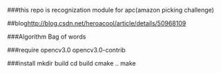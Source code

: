 ###this repo is recognization module for apc(amazon picking challenge)

##blog<http://blog.csdn.net/heroacool/article/details/50968109>

###Algorithm
Bag of words


###require
opencv3.0
opencv3.0-contrib


###install
mkdir build
cd build
cmake ..
make

